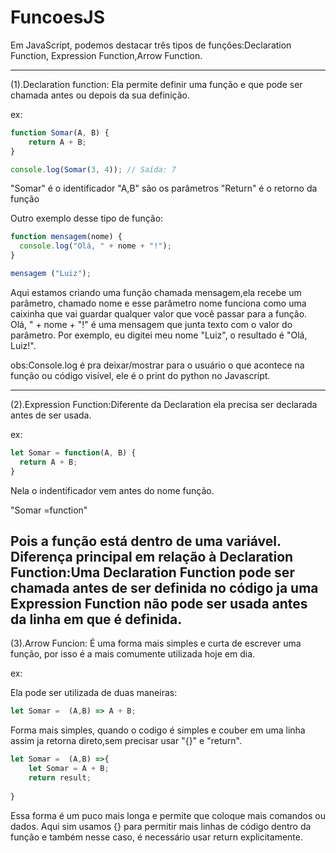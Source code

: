 # FuncoesJS
Em JavaScript, podemos destacar três tipos de funçôes:Declaration Function, Expression Function,Arrow Function.

----------------------------------------------
(1).Declaration function: Ela permite definir uma função e que pode ser chamada antes ou depois da sua definição.


  ex: 
```js
function Somar(A, B) {
    return A + B;
}

console.log(Somar(3, 4)); // Saída: 7

```
"Somar" é o identificador 
"A,B" são os parâmetros
"Return" é o retorno da função

Outro exemplo desse tipo de função:
```js
function mensagem(nome) {
  console.log("Olá, " + nome + "!");
}

mensagem ("Luiz");
```

Aqui estamos criando uma função chamada mensagem,ela recebe um parâmetro, chamado nome e esse parâmetro nome funciona como uma caixinha que vai guardar qualquer valor que você passar para a função.
Olá, " + nome + "!" é uma mensagem que junta texto com o valor do parâmetro.
Por exemplo, eu digitei meu nome "Luiz", o resultado é "Olá, Luiz!".

obs:Console.log é pra deixar/mostrar para o usuário o que acontece na função ou código visível, ele é o print do python no Javascript.

----------------------------------------------
(2).Expression Function:Diferente da Declaration ela precisa ser declarada antes de ser usada.

  ex: 
```js
let Somar = function(A, B) {
  return A + B;
}
```                  
Nela o indentificador vem antes do nome função.

"Somar =function"

Pois a função está dentro de uma variável.
Diferença principal em relação à Declaration Function:Uma Declaration Function pode ser chamada antes de ser definida no código ja uma Expression Function não pode ser usada antes da linha em que é definida.
----------------------------------------------
(3).Arrow Funcion: É uma forma mais simples e curta de escrever uma função, por isso é a mais comumente utilizada hoje em dia.

  ex: 

Ela pode ser utilizada de duas maneiras:

```js
let Somar =  (A,B) => A + B;
```
Forma mais simples, quando o codigo é simples e couber em uma linha assim ja retorna direto,sem precisar usar "{}" e "return".
```js
let Somar =  (A,B) =>{
    let Somar = A + B;
    return result;
    
}
```
Essa forma é um puco mais longa e permite que coloque mais comandos ou dados.
Aqui sim usamos {} para permitir mais linhas de código dentro da função e também nesse caso, é necessário usar return explicitamente.

